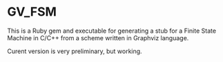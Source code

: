 # GV_FSM

This is a Ruby gem and executable for generating a stub for a Finite State Machine in C/C++ from a scheme written in Graphviz language.

Curent version is very preliminary, but working.